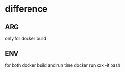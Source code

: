 # difference
## ARG
only for docker build
## ENV
for both docker build and run time docker run xxx -it bash
